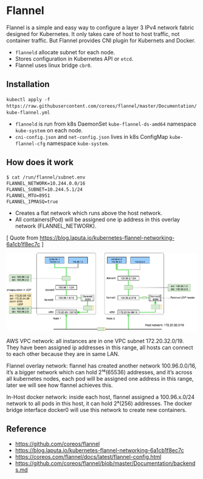 # Flannel

Flannel is a simple and easy way to configure a layer 3 IPv4 network fabric designed for Kubernetes. It only takes care of host to host traffic, not container traffic. But Flannel provides CNI plugin for Kubernets and Docker.

* `flanneld` allocate subnet for each node.
* Stores configuration in Kubernetes API or `etcd`.
* Flannel uses linux bridge `cbr0`.

## Installation

`kubectl apply -f https://raw.githubusercontent.com/coreos/flannel/master/Documentation/kube-flannel.yml`

* `flanneld` is run from k8s DaemonSet `kube-flannel-ds-amd64` namespace `kube-system` on each node.
* `cni-config.json` and `net-config.json` lives in k8s ConfigMap `kube-flannel-cfg` namespace `kube-system`.

## How does it work

```
$ cat /run/flannel/subnet.env
FLANNEL_NETWORK=10.244.0.0/16
FLANNEL_SUBNET=10.244.5.1/24
FLANNEL_MTU=8951
FLANNEL_IPMASQ=true
```

* Creates a flat network which runs above the host network.
* All containers(Pod) will be assigned one ip address in this overlay network (FLANNEL_NETWORK).

[ Quote from https://blog.laputa.io/kubernetes-flannel-networking-6a1cb1f8ec7c ]

![image](kubernetes_flannel_networking.png)

AWS VPC network: all instances are in one VPC subnet 172.20.32.0/19. They have been assigned ip addresses in this range, all hosts can connect to each other because they are in same LAN.

Flannel overlay network: flannel has created another network 100.96.0.0/16, it’s a bigger network which can hold 2¹⁶(65536) addresses, and it’s across all kubernetes nodes, each pod will be assigned one address in this range, later we will see how flannel achieves this.

In-Host docker network: inside each host, flannel assigned a 100.96.x.0/24 network to all pods in this host, it can hold 2⁸(256) addresses. The docker bridge interface docker0 will use this network to create new containers.

## Reference

* https://github.com/coreos/flannel
* https://blog.laputa.io/kubernetes-flannel-networking-6a1cb1f8ec7c
* https://coreos.com/flannel/docs/latest/flannel-config.html
* https://github.com/coreos/flannel/blob/master/Documentation/backends.md
